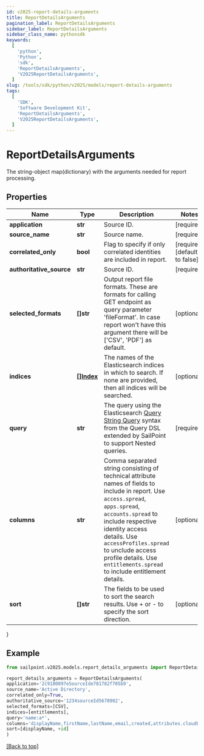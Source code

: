 ```yaml
---
id: v2025-report-details-arguments
title: ReportDetailsArguments
pagination_label: ReportDetailsArguments
sidebar_label: ReportDetailsArguments
sidebar_class_name: pythonsdk
keywords:
  [
    'python',
    'Python',
    'sdk',
    'ReportDetailsArguments',
    'V2025ReportDetailsArguments',
  ]
slug: /tools/sdk/python/v2025/models/report-details-arguments
tags:
  [
    'SDK',
    'Software Development Kit',
    'ReportDetailsArguments',
    'V2025ReportDetailsArguments',
  ]
---
```


# ReportDetailsArguments

The string-object map(dictionary) with the arguments needed for report processing.

## Properties

| Name | Type | Description | Notes |
| --- | --- | --- | --- |
| **application** | **str** | Source ID. | [required] |
| **source_name** | **str** | Source name. | [required] |
| **correlated_only** | **bool** | Flag to specify if only correlated identities are included in report. | [required][default to false] |
| **authoritative_source** | **str** | Source ID. | [required] |
| **selected_formats** | **[]str** | Output report file formats. These are formats for calling GET endpoint as query parameter 'fileFormat'. In case report won't have this argument there will be ['CSV', 'PDF'] as default. | [optional] |
| **indices** | [**[]Index**](index) | The names of the Elasticsearch indices in which to search. If none are provided, then all indices will be searched. | [optional] |
| **query** | **str** | The query using the Elasticsearch [Query String Query](https://www.elastic.co/guide/en/elasticsearch/reference/5.2/query-dsl-query-string-query.html#query-string) syntax from the Query DSL extended by SailPoint to support Nested queries. | [required] |
| **columns** | **str** | Comma separated string consisting of technical attribute names of fields to include in report. Use `access.spread`, `apps.spread`, `accounts.spread` to include respective identity access details. Use `accessProfiles.spread` to unclude access profile details. Use `entitlements.spread` to include entitlement details. | [optional] |
| **sort** | **[]str** | The fields to be used to sort the search results. Use + or - to specify the sort direction. | [optional] |

}

## Example

```python
from sailpoint.v2025.models.report_details_arguments import ReportDetailsArguments

report_details_arguments = ReportDetailsArguments(
application='2c9180897eSourceIde781782f705b9',
source_name='Active Directory',
correlated_only=True,
authoritative_source='1234sourceId5678902',
selected_formats=[CSV],
indices=[entitlements],
query='name:a*',
columns='displayName,firstName,lastName,email,created,attributes.cloudLifecycleState',
sort=[displayName, +id]
)

```

[[Back to top]](#)
